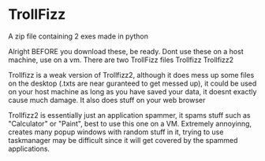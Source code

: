 # TrollFizz
A zip file containing 2 exes made in python

Alright BEFORE you download these, be ready. Dont use these on a host machine, use on a vm.
There are two TrollFizz files
Trollfizz
Trollfizz2

Trollfizz is a weak version of Trollfizz2, although it does mess up some files on the desktop (.txts are near guranteed to get messed up), it could be used on your host machine as long as you have saved your data, it doesnt exactly cause much damage. It also does stuff on your web browser

Trollfizz2 is essentially just an application spammer, it spams stuff such as "Calculator" or "Paint", best to use this one on a VM. Extremely annoyinng, creates many popup windows with random stuff in it, trying to use taskmanager may be difficult since it will get covered by the spammed applications. 
